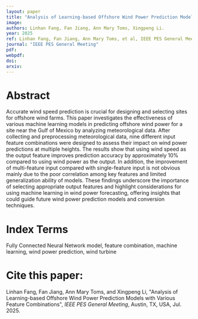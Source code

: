 ```yaml
---
layout: paper
title: "Analysis of Learning-based Offshore Wind Power Prediction Models with Various Feature Combinations"
image: 
authors: Linhan Fang, Fan Jiang, Ann Mary Toms, Xingpeng Li.
year: 2025
ref: Linhan Fang, Fan Jiang, Ann Mary Toms, et al, IEEE PES General Meeting, 2025.
journal: "IEEE PES General Meeting"
pdf: 
webpdf: 
doi: 
arxiv: 
---
```


# Abstract
Accurate wind speed prediction is crucial for designing and selecting sites for offshore wind farms. This paper investigates the effectiveness of various machine learning models in predicting offshore wind power for a site near the Gulf of Mexico by analyzing meteorological data. After collecting and preprocessing meteorological data, nine different input feature combinations were designed to assess their impact on wind power predictions at multiple heights. The results show that using wind speed as the output feature improves prediction accuracy by approximately 10% compared to using wind power as the output. In addition, the improvement of multi-feature input compared with single-feature input is not obvious mainly due to the poor correlation among key features and limited generalization ability of models. These findings underscore the importance of selecting appropriate output features and highlight considerations for using machine learning in wind power forecasting, offering insights that could guide future wind power prediction models and conversion techniques.

# Index Terms
Fully Connected Neural Network model, feature combination, machine learning, wind power prediction, wind turbine

# Cite this paper:
Linhan Fang, Fan Jiang, Ann Mary Toms, and Xingpeng Li, "Analysis of Learning-based Offshore Wind Power Prediction Models with Various Feature Combinations", *IEEE PES General Meeting*, Austin, TX, USA, Jul. 2025.
